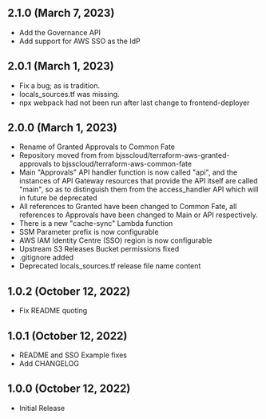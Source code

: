 ## 2.1.0 (March 7, 2023)

 * Add the Governance API
 * Add support for AWS SSO as the IdP

## 2.0.1 (March 1, 2023)

 * Fix a bug; as is tradition.
 * locals_sources.tf was missing.
 * npx webpack had not been run after last change to frontend-deployer

## 2.0.0 (March 1, 2023)

 * Rename of Granted Approvals to Common Fate
 * Repository moved from from bjsscloud/terraform-aws-granted-approvals to bjsscloud/terraform-aws-common-fate
 * Main "Approvals" API handler function is now called "api", and the instances of API Gateway resources that provide the API itself are called "main", so as to distinguish them from the access_handler API which will in future be deprecated
 * All references to Granted have been changed to Common Fate, all references to Approvals have been changed to Main or API respectively.
 * There is a new "cache-sync" Lambda function
 * SSM Parameter prefix is now configurable
 * AWS IAM Identity Centre (SSO) region is now configurable
 * Upstream S3 Releases Bucket permissions fixed
 * .gitignore added
 * Deprecated locals_sources.tf release file name content

## 1.0.2 (October 12, 2022)

 * Fix README quoting

## 1.0.1 (October 12, 2022)

 * README and SSO Example fixes
 * Add CHANGELOG

## 1.0.0 (October 12, 2022)

 * Initial Release
